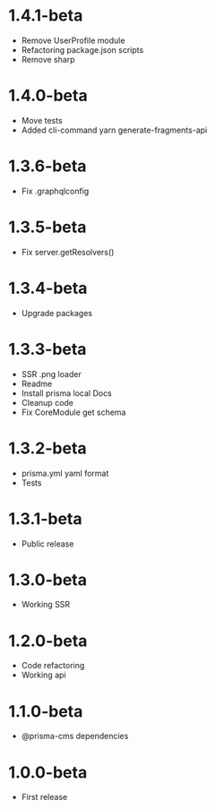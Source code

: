 1.4.1-beta
============================================
- Remove UserProfile module
- Refactoring package.json scripts
- Remove sharp

1.4.0-beta
============================================
- Move tests
- Added cli-command yarn generate-fragments-api


1.3.6-beta
============================================
- Fix .graphqlconfig


1.3.5-beta
============================================
- Fix server.getResolvers()


1.3.4-beta
============================================
- Upgrade packages
  

1.3.3-beta
============================================
- SSR .png loader
- Readme
- Install prisma local Docs
- Cleanup code
- Fix CoreModule get schema


1.3.2-beta
============================================
- prisma.yml yaml format
- Tests


1.3.1-beta
============================================
- Public release


1.3.0-beta
============================================
- Working SSR


1.2.0-beta
============================================
- Code refactoring
- Working api


1.1.0-beta
============================================
- @prisma-cms dependencies


1.0.0-beta
============================================
- First release